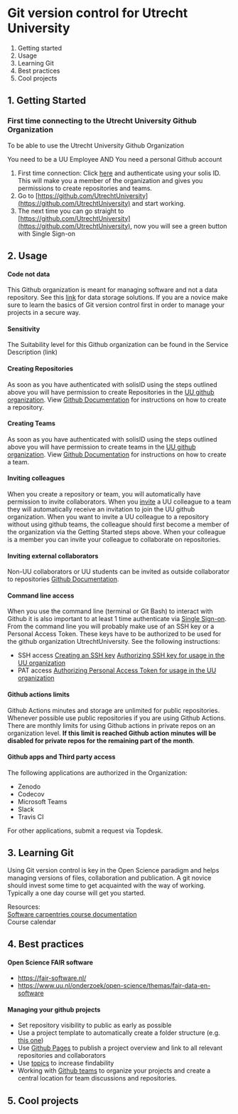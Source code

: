 # Git version control for Utrecht University

1. Getting started
2. Usage
3. Learning Git
4. Best practices
5. Cool projects


## 1. Getting Started
### First time connecting to the Utrecht University Github Organization

To be able to use the Utrecht University Github Organization

You need to be a UU Employee AND
You need a personal Github account

1. First time connection: Click [here](https://github.com/orgs/UtrechtUniversity/sso) and authenticate using your solis ID. This will make you a member of the organization and gives you permissions to create repositories and teams.
2. Go to [https://github.com/UtrechtUniversity](https://github.com/UtrechtUniversity) and start working. 
3. The next time you can go straight to [https://github.com/UtrechtUniversity](https://github.com/UtrechtUniversity), now you will see a green button with Single Sign-on

## 2. Usage
#### Code not data
  This Github organization is meant for managing software and not a data repository. See this [link](https://www.uu.nl/en/research/research-data-management/tools-services/tools-for-storing-and-managing-data/storage-solutions) for data storage solutions. If you are a novice make sure to learn the basics of Git version control first in order to manage your projects in a secure way.  

#### Sensitivity
  The Suitability level for this Github organization can be found in the Service Description (link)

#### Creating Repositories
As soon as you have authenticated with solisID using the steps outlined above you will have permission to create Repositories in the [UU github organization](https://github.com/UtrechtUniversity). View [Github Documentation](https://docs.github.com/en/github/creating-cloning-and-archiving-repositories/creating-a-new-repository) for instructions on how to create a repository.

#### Creating Teams
As soon as you have authenticated with solisID using the steps outlined above you will have permission to create teams in the [UU github organization](https://github.com/UtrechtUniversity). View [Github Documentation](https://docs.github.com/en/organizations/organizing-members-into-teams) for instructions on how to create a team.

#### Inviting colleagues
When you create a repository or team, you will automatically have permission to invite collaborators. When you [invite](https://docs.github.com/en/organizations/organizing-members-into-teams/adding-organization-members-to-a-team) a UU colleague to a team they will automatically receive an invitation to join the UU github organization. When you want to invite a UU colleague to a repository without using github teams, the colleague should first become a member of the organization via the Getting Started steps above. When your colleague is a member you can invite your colleague to collaborate on repositories. 

#### Inviting external collaborators
Non-UU collaborators or UU students can be invited as outside collaborator to repositories [Github Documentation](https://docs.github.com/en/organizations/managing-access-to-your-organizations-repositories/adding-outside-collaborators-to-repositories-in-your-organization).

#### Command line access
When you use the command line (terminal or Git Bash) to interact with Github it is also important to at least 1 time authenticate via [Single Sign-on](https://github.com/orgs/UtrechtUniversity/sso). From the command line you will probably make use of an SSH key or a Personal Access Token. These keys have to be authorized to be used for the github organization UtrechtUniversity. See the following instructions:

- SSH access
  [Creating an SSH key](https://docs.github.com/en/github/authenticating-to-github/connecting-to-github-with-ssh)
  [Authorizing SSH key for usage in the UU organization](https://docs.github.com/en/github/authenticating-to-github/authorizing-an-ssh-key-for-use-with-saml-single-sign-on)
- PAT access
  [Authorizing Personal Access Token for usage in the UU organization](https://docs.github.com/en/github/authenticating-to-github/authorizing-a-personal-access-token-for-use-with-saml-single-sign-on)

#### Github actions limits
Github Actions minutes and storage are unlimited for public repositories. Whenever possible use public repositories if you are using Github Actions. There are monthly limits for using Github actions in private repos on an organization level. **If this limit is reached Github action minutes will be disabled for private repos for the remaining part of the month**.

#### Github apps and Third party access
The following applications are authorized in the Organization:
- Zenodo
- Codecov
- Microsoft Teams
- Slack
- Travis CI

For other applications, submit a request via Topdesk.



## 3. Learning Git
Using Git version control is key in the Open Science paradigm and helps managing versions of files, collaboration and publication.
A git novice should invest some time to get acquainted with the way of working. Typically a one day course will get you started.

Resources:  
[Software carpentries course documentation](http://swcarpentry.github.io/git-novice/)  
Course calendar


## 4. Best practices
#### Open Science FAIR software
  - https://fair-software.nl/
  - https://www.uu.nl/onderzoek/open-science/themas/fair-data-en-software
#### Managing your github projects 
  - Set repository visibility to public as early as possible
  - Use a project template to automatically create a folder structure (e.g. [this one](https://github.com/UtrechtUniversity/rse-project-templates/tree/master/good-enough-project))
  - Use [Github Pages](https://pages.github.com/) to publish a project overview and link to all relevant repositories and collaborators
  - Use [topics](https://github.com/topics) to increase findability
  - Working with [Github teams](https://docs.github.com/en/organizations/organizing-members-into-teams/about-teams) to organize your projects and create a central location for team discussions and repositories. 
 
## 5. Cool projects





